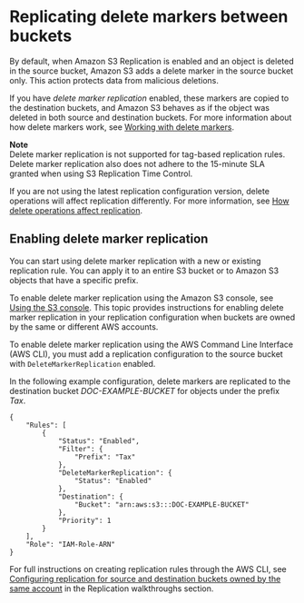 # Replicating delete markers between buckets<a name="delete-marker-replication"></a>

By default, when Amazon S3 Replication is enabled and an object is deleted in the source bucket, Amazon S3 adds a delete marker in the source bucket only\. This action protects data from malicious deletions\. 

If you have *delete marker replication* enabled, these markers are copied to the destination buckets, and Amazon S3 behaves as if the object was deleted in both source and destination buckets\. For more information about how delete markers work, see [Working with delete markers](DeleteMarker.md)\.

**Note**  
Delete marker replication is not supported for tag\-based replication rules\. Delete marker replication also does not adhere to the 15\-minute SLA granted when using S3 Replication Time Control\.

If you are not using the latest replication configuration version, delete operations will affect replication differently\. For more information, see [How delete operations affect replication](replication-what-is-isnot-replicated.md#replication-delete-op)\.

## Enabling delete marker replication<a name="enabling-delete-marker-replication"></a>

You can start using delete marker replication with a new or existing replication rule\. You can apply it to an entire S3 bucket or to Amazon S3 objects that have a specific prefix\.

To enable delete marker replication using the Amazon S3 console, see [Using the S3 console](replication-walkthrough1.md#enable-replication)\. This topic provides instructions for enabling delete marker replication in your replication configuration when buckets are owned by the same or different AWS accounts\.

To enable delete marker replication using the AWS Command Line Interface \(AWS CLI\), you must add a replication configuration to the source bucket with `DeleteMarkerReplication` enabled\. 

In the following example configuration, delete markers are replicated to the destination bucket *DOC\-EXAMPLE\-BUCKET* for objects under the prefix *Tax*\.

```
{
    "Rules": [
        {
            "Status": "Enabled",
            "Filter": {
                "Prefix": "Tax"
            },
            "DeleteMarkerReplication": {
                "Status": "Enabled"
            },
            "Destination": {
                "Bucket": "arn:aws:s3:::DOC-EXAMPLE-BUCKET"
            },
            "Priority": 1
        }
    ],
    "Role": "IAM-Role-ARN"
}
```

For full instructions on creating replication rules through the AWS CLI, see [Configuring replication for source and destination buckets owned by the same account](replication-walkthrough1.md) in the Replication walkthroughs section\.